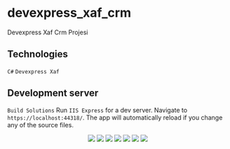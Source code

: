 # devexpress_xaf_crm
Devexpress Xaf Crm Projesi


## Technologies
``C#``
``Devexpress Xaf``

## Development server
`Build Solutions`
Run `IIS Express` for a dev server. Navigate to `https://localhost:44318/`. The app will automatically reload if you change any of the source files.


<p align="center">
<img src="https://user-images.githubusercontent.com/49655751/166154291-5e2c605c-91bf-41e7-a019-2b219d169bb0.png">
<img src="https://user-images.githubusercontent.com/49655751/166154336-fac37be1-a45a-4f20-9209-eb2213c5054f.png">
<img src="https://user-images.githubusercontent.com/49655751/166154372-eaa419a1-d16d-4968-98aa-bd514d5b7057.png">
<img src="https://user-images.githubusercontent.com/49655751/166154383-b4fd3d8d-9b1d-4f0e-beaa-18ddad157110.png">
<img src="https://user-images.githubusercontent.com/49655751/166154407-1f3e02de-5c91-4fbb-b3c9-079c488b6806.png">
<img src="https://user-images.githubusercontent.com/49655751/166154422-7a8a497d-c473-46c2-a423-131d98ed1f42.png">
<img src="https://user-images.githubusercontent.com/49655751/166154436-54570115-abe0-4dd4-afd1-eb29d5bceb7b.png">
</p>



